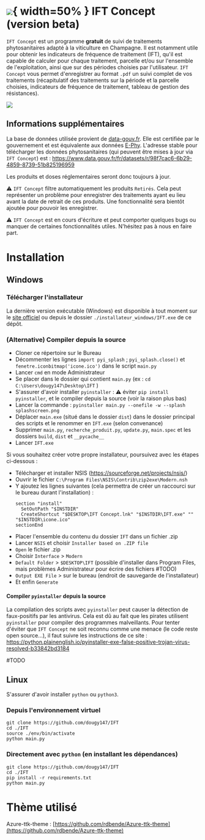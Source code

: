 # ![](icone.ico){ width=50% } IFT Concept (version beta)

`IFT Concept` est un programme **gratuit** de suivi de traitements phytosanitaires adapté à la viticulture en Champagne.
Il est notamment utile pour obtenir les indicateurs de fréquence de traitement (IFT), qu'il est capable de calculer pour chaque traitement, parcelle et/ou sur l'ensemble de l'exploitation, ainsi que sur des périodes choisies par l'utilisateur.
`IFT Concept` vous permet d'enregistrer au format `.pdf` un suivi complet de vos traitements (récapitulatif des traitements sur la période et la parcelle choisies, indicateurs de fréquence de traitement, tableau de gestion des résistances).

![](iftconcept.gif)

## Informations supplémentaires

La base de données utilisée provient de [data-gouv.fr](https://www.data.gouv.fr/fr/datasets/donnees-ouvertes-du-catalogue-e-phy-des-produits-phytopharmaceutiques-matieres-fertilisantes-et-supports-de-culture-adjuvants-produits-mixtes-et-melanges/).
Elle est certifiée par le gouvernement et est équivalente aux données [E-Phy](https://ephy.anses.fr).
L'adresse stable pour télécharger les données phytosanitaires (qui peuvent être mises à jour via `IFT Concept`) est :
https://www.data.gouv.fr/fr/datasets/r/98f7cac6-6b29-4859-8739-51b825196959

Les produits et doses réglementaires seront donc toujours à jour.

⚠️ `IFT Concept` filtre automatiquement les produits `Retirés`. Cela peut représenter un problème pour enregistrer des traitements ayant eu lieu avant la date de retrait de ces produits. Une fonctionnalité sera bientôt ajoutée pour pouvoir les enregistrer.

⚠️ `IFT Concept` est en cours d'écriture et peut comporter quelques bugs ou manquer de certaines fonctionnalités utiles. N'hésitez pas à nous en faire part.


# Installation

## Windows

### Télécharger l'installateur

La dernière version exécutable (Windows) est disponible à tout moment sur le [site officiel](https://iftconcept.fr) ou depuis le dossier `./installateur_windows/IFT.exe` de ce dépôt.

### (Alternative) Compiler depuis la source

- Cloner ce répertoire sur le Bureau
- Décommenter les lignes `import pyi_splash` ; `pyi_splash.close()` et `fenetre.iconbitmap('icone.ico')` dans le script `main.py`
- Lancer `cmd` en mode Administrateur
- Se placer dans le dossier qui contient `main.py` (ex : `cd C:\Users\dougy147\Desktop\IFT` )
- S'assurer d'avoir installer `pyinstaller` : ⚠ éviter `pip install pyinstaller`, et le compiler depuis la source (voir la raison plus bas)
- Lancer la commande : `pyinstaller main.py --onefile -w --splash splashscreen.png`
- Déplacer `main.exe` (situé dans le dossier `dist`) dans le dossier principal des scripts et le renommer en `IFT.exe` (selon convenance)
- Supprimer `main.py`, `recherche_produit.py`, `update.py`, `main.spec` et les dossiers `build`, `dist` et `__pycache__`
- Lancer `IFT.exe`

Si vous souhaitez créer votre propre installateur, poursuivez avec les étapes ci-dessous :

- Télécharger et installer NSIS (https://sourceforge.net/projects/nsis/)
- Ouvrir le fichier `C:\Program Files\NSIS\Contrib\zip2exe\Modern.nsh`
- Y ajoutez les lignes suivantes (cela permettra de créer un raccourci sur le bureau durant l'installation) :
  ```
  section "install"
  	SetOutPath "$INSTDIR"
  	CreateShortcut "$DESKTOP\IFT Concept.lnk" "$INSTDIR\IFT.exe" "" "$INSTDIR\icone.ico"
  sectionEnd
  ```
- Placer l'ensemble du contenu du dossier `IFT` dans un fichier .zip
- Lancer `NSIS` et choisir `Installer based on .ZIP file`
- `Open` le fichier .zip
- Choisir `Interface` > `Modern`
- `Default Folder` > `$DESKTOP\IFT` (possible d'installer dans Program Files, mais problèmes Administrateur pour écrire des fichiers #TODO)
- `Output EXE File` > sur le bureau (endroit de sauvegarde de l'installateur)
- Et enfin `Generate`


#### Compiler `pyinstaller` depuis la source

La compilation des scripts avec `pyinstaller` peut causer la détection de faux-positifs par les antivirus.
Cela est dû au fait que les pirates utilisent `pyinstaller` pour compiler des programmes malveillants.
Pour tenter d'éviter que `IFT Concept` ne soit reconnu comme une menace (le code reste open source...), il faut suivre les instructions de ce site : https://python.plainenglish.io/pyinstaller-exe-false-positive-trojan-virus-resolved-b33842bd3184

#TODO

## Linux

S'assurer d'avoir installer `python` ou `python3`.

### Depuis l'environnement virtuel

```
git clone https://github.com/dougy147/IFT
cd ./IFT
source ./env/bin/activate
python main.py
```

### Directement avec `python` (en installant les dépendances)

```
git clone https://github.com/dougy147/IFT
cd ./IFT
pip install -r requirements.txt
python main.py
```


# Thème utilisé

Azure-ttk-theme : [https://github.com/rdbende/Azure-ttk-theme](https://github.com/rdbende/Azure-ttk-theme)
